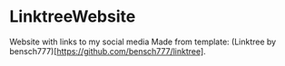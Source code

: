 # LinktreeWebsite
 
 Website with links to my social media
 Made from template: (Linktree by bensch777)[https://github.com/bensch777/linktree].
 
